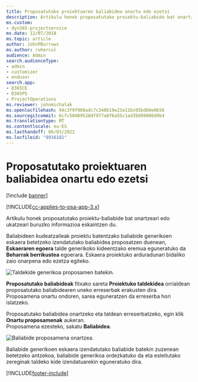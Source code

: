 ```yaml
---
title: Proposatutako proiektuaren baliabidea onartu edo ezetsi
description: Artikulu honek proposatutako proiektu-baliabide bat onartzeari edo ukatzeari buruzko informazioa eskaintzen du.
ms.custom:
- dyn365-projectservice
ms.date: 12/07/2018
ms.topic: article
author: JohnPBurrows
ms.author: ruhercul
audience: Admin
search.audienceType:
- admin
- customizer
- enduser
search.app:
- D365CE
- D365PS
- ProjectOperations
ms.reviewer: johnmichalak
ms.openlocfilehash: 94c3f9f960adc7c348b19e23a11bc05bd60e0b56
ms.sourcegitcommit: 6cfc50d89528df977a8f6a55c1ad39d99800d9b4
ms.translationtype: MT
ms.contentlocale: eu-ES
ms.lasthandoff: 06/03/2022
ms.locfileid: "8916181"
---
```

# <a name="accept-or-reject-a-proposed-project-resource"></a>Proposatutako proiektuaren baliabidea onartu edo ezetsi

[!include [banner](../includes/psa-now-project-operations.md)]

[!INCLUDE[cc-applies-to-psa-app-3.x](../includes/cc-applies-to-psa-app-3x.md)]

Artikulu honek proposatutako proiektu-baliabide bat onartzeari edo ukatzeari buruzko informazioa eskaintzen du.

Baliabideen kudeatzaileak proiektu batentzako baliabide generikoen eskaera betetzeko izendatutako baliabidea proposatzen duenean, **Eskaeraren egoera** talde generikoko kideentzako eremua eguneratuko da **Beharrak berrikustea** egoerara. Eskaera proiektuko arduradunari bidaliko zaio onarpena edo ezetza egiteko.

![Taldekide generikoa proposamen batekin.](media/RM-how-to-19.png)

**Proposatutako baliabideak** fitxako sareta **Proiektuko taldekidea** orrialdean proposatutako baliabidearen uneko erreserbak erakusten dira. Proposamena onartu ondoren, sarea eguneratzen da erreserba hori islatzeko. 

Proposatutako baliabidea onartzeko eta taldean erreserbatzeko, egin klik **Onartu proposamenak** aukeran.  
Proposamena ezesteko, sakatu **Baliabidea**.

![Baliabide proposamena onartzea.](media/RM-how-to-20.png) 

Baliabide generikoen eskaera izendatutako baliabide batekin zuzenean betetzeko antzekoa, baliabide generikoa ordezkatuko da eta esleitutako zereginak taldeko kide izendatuarekin eguneratuko dira.


[!INCLUDE[footer-include](../includes/footer-banner.md)]
